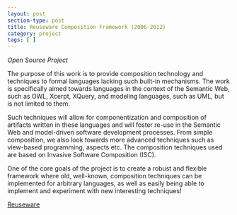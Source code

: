 ```yaml
---
layout: post
section-type: post
title: Reuseware Composition Framework (2006-2012)
category: project
tags: [ ]
---
```

_Open Source Project_

The purpose of this work is to provide composition technology and techniques to formal languages lacking such built-in mechanisms. The work is specifically aimed towards languages in the context of the Semantic Web, such as OWL, Xcerpt, XQuery, and modeling languages, such as UML, but is not limited to them.

Such techniques will allow for componentization and composition of artifacts written in these languages and will foster re-use in the Semantic Web and model-driven software development processes. From simple composition, we also look towards more advanced techniques such as view-based programming, aspects etc. The composition techniques used are based on Invasive Software Composition (ISC).

One of the core goals of the project is to create a robust and flexible framework where old, well-known, composition techniques can be implemented for arbitrary languages, as well as easily being able to implement and experiment with new interesting techniques!

<a href="https://github.com/DevBoost/Reuseware">Reuseware</a>

